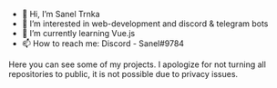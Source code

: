 - 👋 Hi, I’m Sanel Trnka
- 👀 I’m interested in web-development and discord & telegram bots 
- 🌱 I’m currently learning Vue.js
- 📫 How to reach me: Discord - Sanel#9784

Here you can see some of my projects. I apologize for not turning all repositories to public, it is not possible due to privacy issues.
